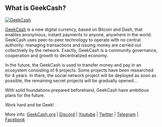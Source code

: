 What is GeekCash?
----------------

[![](https://i.imgur.com/zYCRmQN.png "GeekCash")](https://geekcash.org)

[GeekCash](https://geekcash.org) is a new digital currency, based on Bitcoin and Dash, that enables anonymous, instant payments to anyone, anywhere in the world. GeekCash uses peer-to-peer technology to operate with no central authority: managing transactions and issuing money are carried out collectively by the network. Exactly, GeekCash is a community governance, cooperation and growth to decentralized economy. 

In the future, the GeekCash is used to transfer money and pay in an ecosystem consisting of 6 projects. Some projects have been researched for 4 years. In there, the social network project will be deployed as soon as possible, the remaining secret projects will be gradually opened...

With solid foundations prepared beforehand, GeekCash have ambitious plans for the future. 

Work hard and be Geek!

More info: [GeekCash.org](https://geekcash.org) | [Discord](https://discord.gg/TMyvV8D) | [Youtube](https://www.youtube.com/geekcash) | [Twitter](https://twitter.com/GeekCash) | [Telegram](https://t.me/geekcash) | [Facebook](https://www.facebook.com/geekcash.org)
